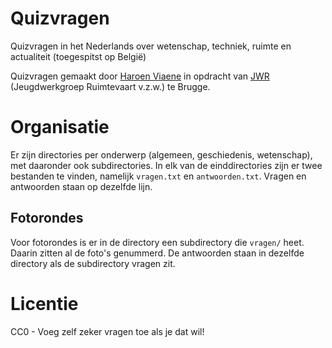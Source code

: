 # Quizvragen
Quizvragen in het Nederlands over wetenschap, techniek, ruimte en actualiteit (toegespitst op België)

Quizvragen gemaakt door [Haroen Viaene](https://github.com/haroenv) in opdracht van [JWR](http://jwronline.be) (Jeugdwerkgroep Ruimtevaart v.z.w.) te Brugge.

# Organisatie

Er zijn directories per onderwerp (algemeen, geschiedenis, wetenschap), met daaronder ook subdirectories. In elk van de einddirectories zijn er twee bestanden te vinden, namelijk `vragen.txt` en `antwoorden.txt`. Vragen en antwoorden staan op dezelfde lijn.

## Fotorondes

Voor fotorondes is er in de directory een subdirectory die `vragen/` heet. Daarin zitten al de foto's genummerd. De antwoorden staan in dezelfde directory als de subdirectory vragen zit.

#

# Licentie

CC0 - Voeg zelf zeker vragen toe als je dat wil!